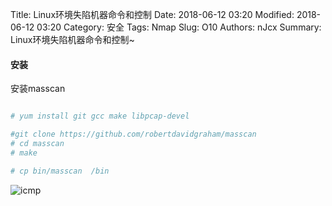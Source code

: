 Title: Linux环境失陷机器命令和控制
Date: 2018-06-12 03:20
Modified: 2018-06-12 03:20
Category: 安全
Tags: Nmap
Slug: O10
Authors: nJcx
Summary: Linux环境失陷机器命令和控制~

#### 安装


安装masscan

```bash

# yum install git gcc make libpcap-devel

#git clone https://github.com/robertdavidgraham/masscan
# cd masscan
# make

# cp bin/masscan  /bin

```

![icmp](../images/WechatIMG171.jpeg)